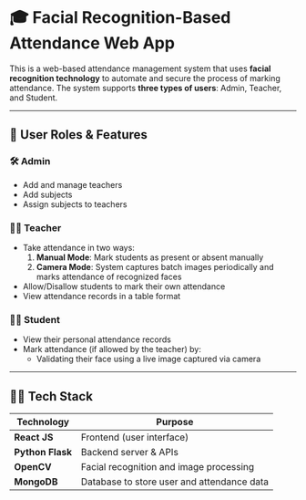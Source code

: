 # 🎓 Facial Recognition-Based Attendance Web App

This is a web-based attendance management system that uses **facial recognition technology** to automate and secure the process of marking attendance. The system supports **three types of users**: Admin, Teacher, and Student.

---

## 🔐 User Roles & Features

### 🛠️ Admin
- Add and manage teachers
- Add subjects
- Assign subjects to teachers

### 👨‍🏫 Teacher
- Take attendance in two ways:
  1. **Manual Mode**: Mark students as present or absent manually
  2. **Camera Mode**: System captures batch images periodically and marks attendance of recognized faces
- Allow/Disallow students to mark their own attendance
- View attendance records in a table format

### 👨‍🎓 Student
- View their personal attendance records
- Mark attendance (if allowed by the teacher) by:
  - Validating their face using a live image captured via camera

---

## 🧑‍💻 Tech Stack

| Technology | Purpose |
|------------|---------|
| **React JS** | Frontend (user interface) |
| **Python Flask** | Backend server & APIs |
| **OpenCV** | Facial recognition and image processing |
| **MongoDB** | Database to store user and attendance data |



